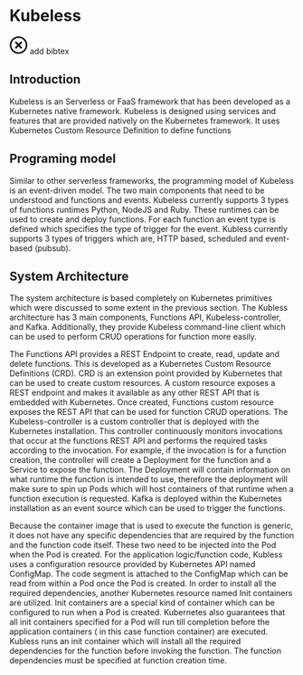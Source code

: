 # Kubeless 

![No](images/no.png) add bibtex

## Introduction

Kubeless is an Serverless or FaaS framework that has been developed as a 
Kubernetes native framework. Kubeless is designed using services and features 
that are provided natively on the Kubernetes framework. It uses Kubernetes 
Custom Resource Definition to define functions 

## Programing model

Similar to other serverless frameworks, the programming model of Kubeless is 
an event-driven model. The two main components that need to be understood and
functions and events. Kubeless currently supports 3 types of functions 
runtimes Python, NodeJS and Ruby. These runtimes can be used to create and
deploy functions. For each function an event type is defined which specifies 
the type of trigger for the event. Kubless currently supports 3 types of 
triggers which are, HTTP based, scheduled and event-based (pubsub). 

## System Architecture

The system architecture is based completely on Kubernetes primitives which were
discussed to some extent in the previous section. The Kubless architecture 
has 3 main components, Functions API, Kubeless-controller, and Kafka. 
Additionally, they provide Kubeless command-line client which can be used to 
perform CRUD operations for function more easily. 

The Functions API provides a REST Endpoint to create, read, update and delete
functions. This is developed as a Kubernetes Custom Resource Definitions 
(CRD). CRD is an extension point provided by Kubernetes that can be used to 
create custom resources. A custom resource exposes a REST endpoint and makes 
it available as any other REST API that is embedded with Kubernetes. Once 
created, Functions custom resource exposes the REST API that can be used for 
function CRUD operations. The Kubeless-controller is a custom controller that
is deployed with the Kubernetes installation. This controller continuously 
monitors invocations that occur at the functions REST API and performs the 
required tasks according to the invocation. For example, if the invocation 
is for a function creation, the controller will create a Deployment for the
function and a Service to expose the function. The Deployment will contain 
information on what runtime the function is intended to use, therefore the 
deployment will make sure to spin up Pods which will host containers of that 
runtime when a function execution is requested. Kafka is deployed within the 
Kubernetes installation as an event source which can be used to trigger the 
functions.

Because the container image that is used to execute the function is generic, 
it does not have any specific dependencies that are required by the function 
and the function code itself. These two need to be injected into the Pod when
the Pod is created. For the application logic/function code, Kubless uses a 
configuration resource provided by Kubernetes API named ConfigMap. The code 
segment is attached to the ConfigMap which can be read from within a Pod once
the Pod is created. In order to install all the required dependencies, another
Kubernetes resource named Init containers are utilized. Init containers are a 
special kind of container which can be configured to run when a Pod is 
created. Kubernetes also guarantees that all init containers specified for
a Pod will run till completion before the application containers ( in this 
case function container) are executed. Kubless runs an init container which 
will install all the required dependencies for the function before invoking
the function. The function dependencies must be specified at function creation
 time.
